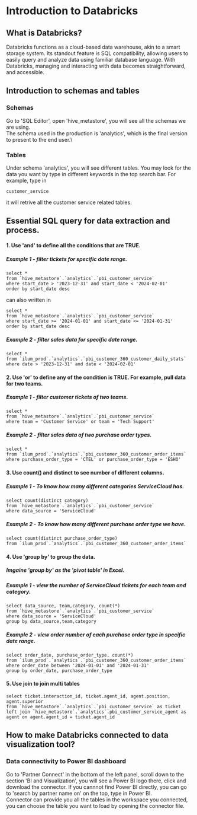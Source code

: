 # Introduction to Databricks
## What is Databricks?
Databricks functions as a cloud-based data warehouse, akin to a smart storage system. Its standout feature is SQL compatibility, allowing users to easily query and analyze data using familiar database language. With Databricks, managing and interacting with data becomes straightforward, and accessible.

## Introduction to schemas and tables
### Schemas
Go to 'SQL Editor', open 'hive_metastore', you will see all the schemas we are using. \
The schema used in the production is 'analytics', which is the final version to present to the end user.\
### Tables
Under schema 'analytics', you will see different tables. You may look for the data you want by type in different keywords in the top search bar. For example, type in
```
customer_service
```
it will retrive all the customer service related tables.

## Essential SQL query for data extraction and process.
#### 1. Use 'and' to define all the conditions that are TRUE. 
##### Example 1 - filter tickets for specific date range.
```
select * 
from `hive_metastore`.`analytics`.`pbi_customer_service`
where start_date > '2023-12-31' and start_date < '2024-02-01'
order by start_date desc
```
can also written in 
```
select * 
from `hive_metastore`.`analytics`.`pbi_customer_service`
where start_date >= '2024-01-01' and start_date <= '2024-01-31'
order by start_date desc
```
##### Example 2 - filter sales data for specific date range.
```
select * 
from `ilum_prod`.`analytics`.`pbi_customer_360_customer_daily_stats`
where date > '2023-12-31' and date < '2024-02-01'
```

#### 2. Use 'or' to define any of the condition is TRUE. For example, pull data for two teams.
##### Example 1 - filter customer tickets of two teams.
```
select * 
from `hive_metastore`.`analytics`.`pbi_customer_service`
where team = 'Customer Service' or team = 'Tech Support'
```
##### Example 2 - filter sales data of two purchase order types.
```
select * 
from `ilum_prod`.`analytics`.`pbi_customer_360_customer_order_items` 
where purchase_order_type = 'CTEL' or purchase_order_type = 'ESHO'
```
#### 3. Use count() and distinct to see number of different columns.
##### Example 1 - To know how many different categories ServiceCloud has.
```
select count(distinct category)
from `hive_metastore`.`analytics`.`pbi_customer_service`
where data_source = 'ServiceCloud'
```
##### Example 2 - To know how many different purchase order type we have.
```
select count(distinct purchase_order_type)
from `ilum_prod`.`analytics`.`pbi_customer_360_customer_order_items`
```

#### 4. Use 'group by' to group the data.
##### Imgaine 'group by' as the 'pivot table' in Excel.
##### Example 1 - view the number of ServiceCloud tickets for each team and category. 
```
select data_source, team,category, count(*)
from `hive_metastore`.`analytics`.`pbi_customer_service`
where data_source = 'ServiceCloud'
group by data_source,team,category
```
##### Example 2 - view order number of each purchase order type in specific date range.
```
select order_date, purchase_order_type, count(*)
from `ilum_prod`.`analytics`.`pbi_customer_360_customer_order_items`
where order_date between '2024-01-01' and '2024-01-31'
group by order_date, purchase_order_type
```

#### 5. Use join to join multi tables
```
select ticket.interaction_id, ticket.agent_id, agent.position, agent.superior
from `hive_metastore`.`analytics`.`pbi_customer_service` as ticket
left join `hive_metastore`.`analytics`.pbi_customer_service_agent as agent on agent.agent_id = ticket.agent_id
```

## How to make Databricks connected to data visualization tool?
### Data connectivity to Power BI dashboard
Go to 'Partner Connect' in the bottom of the left panel, scroll down to the section 'BI and Visualization', you will see a Power BI logo there, click and download the connector. If you cannnot find Power BI directly, you can go to 'search by partner name on' on the top, type in Power BI.\
Connector can provide you all the tables in the workspace you connected, you can choose the table you want to load by opening the connector file.



